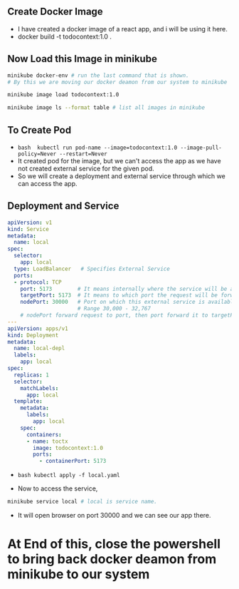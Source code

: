 ## Create Docker Image
- I have created a docker image of a react app, and i will be using it here.
- docker build -t todocontext:1.0 .


## Now Load this Image in minikube
```bash
minikube docker-env # run the last command that is shown.
# By this we are moving our docker deamon from our system to minikube

minikube image load todocontext:1.0

minikube image ls --format table # list all images in minikube
```

## To Create Pod
-  ```bash  kubectl run pod-name --image=todocontext:1.0 --image-pull-policy=Never --restart=Never```
- It created pod for the image, but we can't access the app as we have not created external service for the given pod.
- So we will create a deployment and external service through which we can access the app.

## Deployment and Service

```yaml
apiVersion: v1
kind: Service
metadata:
  name: local
spec:
  selector:
    app: local
  type: LoadBalancer   # Specifies External Service
  ports:
  - protocol: TCP
    port: 5173        # It means internally where the service will be available.
    targetPort: 5173  # It means to which port the request will be forwarded internally.
    nodePort: 30000   # Port on which this external service is available.
                      # Range 30,000 - 32,767
    # nodePort forward request to port, then port forward it to targetPort, where our react app is running.
---
apiVersion: apps/v1
kind: Deployment
metadata:
  name: local-depl
  labels:
    app: local
spec:
  replicas: 1
  selector:
    matchLabels:
      app: local
  template:
    metadata:
      labels:
        app: local
    spec:
      containers:
      - name: toctx
        image: todocontext:1.0
        ports:
          - containerPort: 5173
```

-  ```bash kubectl apply -f local.yaml ```

- Now to access the service, 
```bash
minikube service local # local is service name.
```
- It will open browser on port 30000 and we can see our app there.


# At End of this, close the powershell to bring back docker deamon from minikube to our system